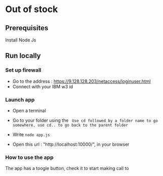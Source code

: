 # Out of stock

## Prerequisites
Install Node Js

## Run locally

### Set up firewall

- Go to the address : https://9.128.128.203/netaccess/loginuser.html
- Connect with your IBM w3 id

### Launch app

- Open a terminal
- Go to your folder using the 
``` Use cd followed by a folder name to go somewhere, use cd.. to go back to the parent folder```

- Write ```node app.js```
- Open this url : "http://localhost:10000/", in your browser

### How to use the app

The app has a toogle button, check it to start making call to 